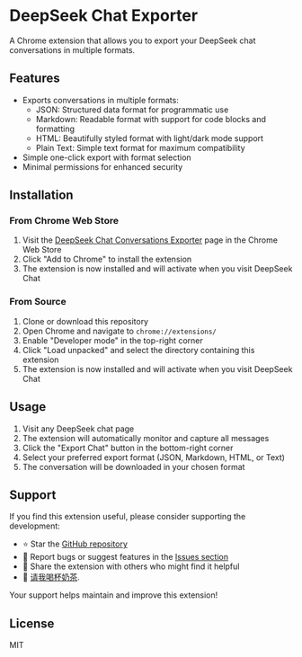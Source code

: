 # DeepSeek Chat Exporter

A Chrome extension that allows you to export your DeepSeek chat conversations in multiple formats.

## Features

- Exports conversations in multiple formats:
  - JSON: Structured data format for programmatic use
  - Markdown: Readable format with support for code blocks and formatting
  - HTML: Beautifully styled format with light/dark mode support
  - Plain Text: Simple text format for maximum compatibility
- Simple one-click export with format selection
- Minimal permissions for enhanced security

## Installation

### From Chrome Web Store

1. Visit the [DeepSeek Chat Conversations Exporter](https://chrome.google.com/webstore/detail/deepseek-chat-exporter/mgmakgggdndagmammflkidclcckiijmk) page in the Chrome Web Store
2. Click "Add to Chrome" to install the extension
3. The extension is now installed and will activate when you visit DeepSeek Chat

### From Source

1. Clone or download this repository
2. Open Chrome and navigate to `chrome://extensions/`
3. Enable "Developer mode" in the top-right corner
4. Click "Load unpacked" and select the directory containing this extension
5. The extension is now installed and will activate when you visit DeepSeek Chat

## Usage

1. Visit any DeepSeek chat page
2. The extension will automatically monitor and capture all messages
3. Click the "Export Chat" button in the bottom-right corner
4. Select your preferred export format (JSON, Markdown, HTML, or Text)
5. The conversation will be downloaded in your chosen format

## Support

If you find this extension useful, please consider supporting the development:

- ⭐ Star the [GitHub repository](https://github.com/ypyf/deepseek-chat-exporter)
- 🐛 Report bugs or suggest features in the [Issues section](https://github.com/ypyf/deepseek-chat-exporter/issues)
- 🔄 Share the extension with others who might find it helpful
- 🍵 [请我喝杯奶茶](https://planetbee.xyz/deepseek-chat-exporter/buy-me-a-coffee/).

Your support helps maintain and improve this extension!

## License

MIT
